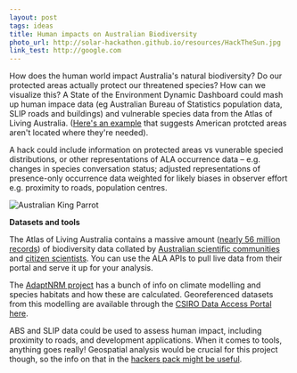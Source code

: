 ```yaml
---
layout: post
tags: ideas
title: Human impacts on Australian Biodiversity
photo_url: http://solar-hackathon.github.io/resources/HackTheSun.jpg
link_test: http://google.com
---
```


How does the human world impact Australia's natural biodiversity? Do our protected areas actually protect our threatened species? How can we visualize this? A State of the Environment Dynamic Dashboard could mash up human impace data (eg Australian Bureau of Statistics population data, SLIP roads and buildings) and vulnerable species data from the Atlas of Living Australia. ([Here's an example](http://www.buzzfeed.com/peteraldhous/these-maps-reveal-how-the-us-is-failing-to-protect-its-wildl) that suggests American protcted areas aren't located where they're needed).

A hack could include information on protected areas vs vunerable specied distributions, or other representations of ALA occurrence data – e.g. changes in species conversation status; adjusted representations of presence-only occurrence data weighted for likely biases in observer effort e.g. proximity to roads, population centres.

![Australian King Parrot](http://solar-hackathon.github.io/resources/HackTheSun.jpg)

**Datasets and tools**

The Atlas of Living Australia contains a massive amount ([nearly 56 million records](http://dashboard.ala.org.au/)) of biodiversity data collated by [Australian scientific communities](http://www.ala.org.au/about-the-atlas/atlas-background/atlas-partners/partner-profiles/) and [citizen scientists](http://www.ala.org.au/get-involved/citizen-science/). You can use the ALA APIs to pull live data from their portal and serve it up for your analysis.

The [AdaptNRM project](http://adaptnrm.csiro.au/biodiversity-impacts/key-measures-of-ecological-change/disappearing-environments/) has a bunch of info on climate modelling and species habitats and how these are calculated. Georeferenced datasets from this modelling are available through the [CSIRO Data Access Portal here](http://dx.doi.org/10.4225/08/53FE5401D3CC8). 

ABS and SLIP data could be used to assess human impact, including proximity to roads, and development applications. When it comes to tools, anything goes really! Geospatial analysis would be crucial for this project though, so the info on that in the [hackers pack might be useful](http://govhack-toolkit.readthedocs.org/technical/geographic-data/).
